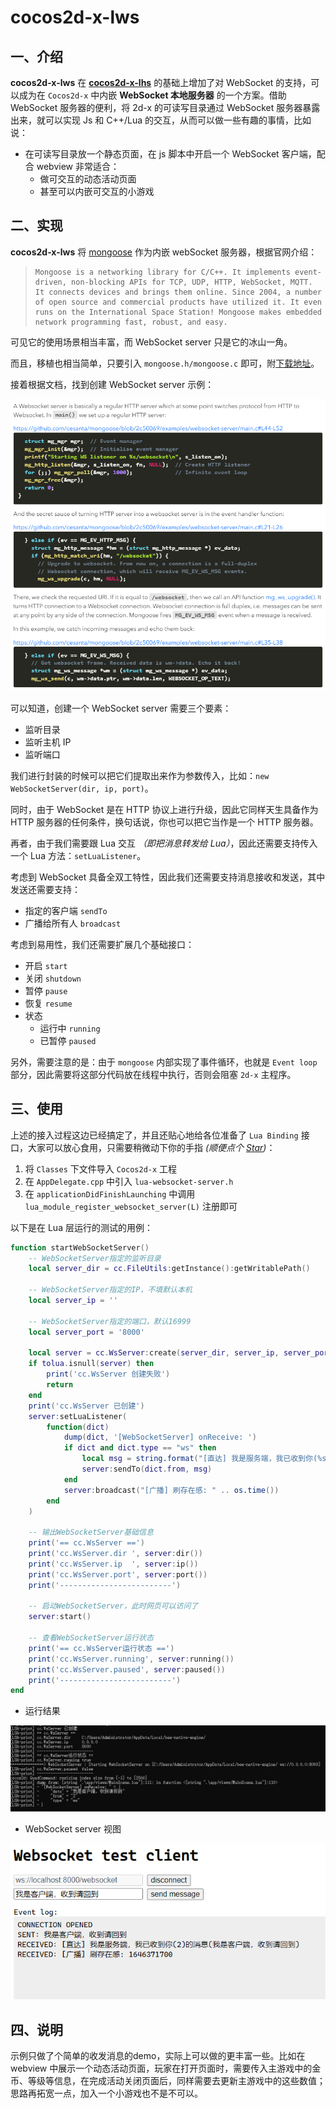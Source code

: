 # cocos2d-x-lws

## 一、介绍

**cocos2d-x-lws** 在 **[cocos2d-x-lhs](https://github.com/DoooReyn/cocos2d-x-lhs)** 的基础上增加了对 WebSocket 的支持，可以成为在 `Cocos2d-x` 中内嵌 **WebSocket 本地服务器** 的一个方案。借助 WebSocket 服务器的便利，将 2d-x 的可读写目录通过 WebSocket 服务器暴露出来，就可以实现 Js 和 C++/Lua 的交互，从而可以做一些有趣的事情，比如说：

-   在可读写目录放一个静态页面，在 js 脚本中开启一个 WebSocket 客户端，配合 webview 非常适合：
    -   做可交互的动态活动页面
    -   甚至可以内嵌可交互的小游戏

## 二、实现

**cocos2d-x-lws** 将 [mongoose](https://mongoose.ws/) 作为内嵌 webSocket 服务器，根据官网介绍：

>     Mongoose is a networking library for C/C++. It implements event-driven, non-blocking APIs for TCP, UDP, HTTP, WebSocket, MQTT. It connects devices and brings them online. Since 2004, a number of open source and commercial products have utilized it. It even runs on the International Space Station! Mongoose makes embedded network programming fast, robust, and easy.

可见它的使用场景相当丰富，而 WebSocket server 只是它的冰山一角。

而且，移植也相当简单，只要引入 `mongoose.h/mongoose.c` 即可，附[下载地址](https://github.com/cesanta/mongoose/releases)。

接着根据文档，找到创建 WebSocket server 示例：

![用法](./screenshot/usage.png)

可以知道，创建一个 WebSocket server 需要三个要素：

-   监听目录
-   监听主机 IP
-   监听端口

我们进行封装的时候可以把它们提取出来作为参数传入，比如：`new WebSocketServer(dir, ip, port)`。

同时，由于 WebSocket 是在 HTTP 协议上进行升级，因此它同样天生具备作为 HTTP 服务器的任何条件，换句话说，你也可以把它当作是一个 HTTP 服务器。

再者，由于我们需要跟 Lua 交互 _（即把消息转发给 Lua）_，因此还需要支持传入一个 Lua 方法：`setLuaListener`。

考虑到 WebSocket 具备全双工特性，因此我们还需要支持消息接收和发送，其中发送还需要支持：

-   指定的客户端 `sendTo`
-   广播给所有人 `broadcast`

考虑到易用性，我们还需要扩展几个基础接口：

-   开启 `start`
-   关闭 `shutdown`
-   暂停 `pause`
-   恢复 `resume`
-   状态
    -   运行中 `running`
    -   已暂停 `paused`

另外，需要注意的是：由于 `mongoose` 内部实现了事件循环，也就是 `Event loop` 部分，因此需要将这部分代码放在线程中执行，否则会阻塞 `2d-x` 主程序。

## 三、使用

上述的接入过程这边已经搞定了，并且还贴心地给各位准备了 `Lua Binding` 接口，大家可以放心食用，只需要稍微动下你的手指 _(顺便点个 [Star](https://github.com/DoooReyn/cocos2d-x-lws))_：

1. 将 `Classes` 下文件导入 `Cocos2d-x` 工程
2. 在 `AppDelegate.cpp` 中引入 `lua-websocket-server.h`
3. 在 `applicationDidFinishLaunching` 中调用 `lua_module_register_websocket_server(L)` 注册即可

以下是在 Lua 层运行的测试的用例：

```lua
function startWebSocketServer()
    -- WebSocketServer指定的监听目录
    local server_dir = cc.FileUtils:getInstance():getWritablePath()

    -- WebSocketServer指定的IP，不填默认本机
    local server_ip = ''

    -- WebSocketServer指定的端口，默认16999
    local server_port = '8000'

    local server = cc.WsServer:create(server_dir, server_ip, server_port)
    if tolua.isnull(server) then
        print('cc.WsServer 创建失败')
        return
    end
    print('cc.WsServer 已创建')
    server:setLuaListener(
        function(dict)
            dump(dict, '[WebSocketServer] onReceive: ')
            if dict and dict.type == "ws" then
                local msg = string.format("[直达] 我是服务端，我已收到你(%s)的消息(%s)", dict.from, dict.data)
                server:sendTo(dict.from, msg)
            end
            server:broadcast("[广播] 刷存在感: " .. os.time())
        end
    )

    -- 输出WebSocketServer基础信息
    print('== cc.WsServer ==')
    print('cc.WsServer.dir ', server:dir())
    print('cc.WsServer.ip  ', server:ip())
    print('cc.WsServer.port', server:port())
    print('-------------------------')

    -- 启动WebSocketServer，此时网页可以访问了
    server:start()

    -- 查看WebSocketServer运行状态
    print('== cc.WsServer运行状态 ==')
    print('cc.WsServer.running', server:running())
    print('cc.WsServer.paused', server:paused())
    print('-------------------------')
end
```

-   运行结果

![运行测试](./screenshot/console.png)

-   WebSocket server 视图

![WebSocket server 视图](./screenshot/web-page.png)

## 四、说明

示例只做了个简单的收发消息的demo，实际上可以做的更丰富一些。比如在 webview 中展示一个动态活动页面，玩家在打开页面时，需要传入主游戏中的金币、等级等信息，在完成活动关闭页面后，同样需要去更新主游戏中的这些数值；思路再拓宽一点，加入一个小游戏也不是不可以。
